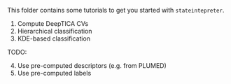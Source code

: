 This folder contains some tutorials to get you started with ``stateintepreter``.

1. Compute DeepTICA CVs
2. Hierarchical classification
3. KDE-based classification

TODO:

4. Use pre-computed descriptors (e.g. from PLUMED)
5. Use pre-computed labels 